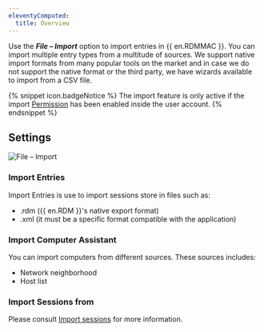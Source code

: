 ```yaml
---
eleventyComputed:
  title: Overview
---
```

Use the ***File – Import*** option to import entries in {{ en.RDMMAC }}. You can import multiple entry types from a multitude of sources. We support native import formats from many popular tools on the market and in case we do not support the native format or the third party, we have wizards available to import from a CSV file.

{% snippet icon.badgeNotice %}
The import feature is only active if the import [Permission](/rdm/mac/commands/administration/user-management/permissions/) has been enabled inside the user account.
{% endsnippet %}

## Settings

![File – Import](https://cdnweb.devolutions.net/docs/en/rdm/mac/clip10313.png)

### Import Entries

Import Entries is use to import sessions store in files such as:

* .rdm ({{ en.RDM }}'s native export format)
* .xml (it must be a specific format compatible with the application)

### Import Computer Assistant

You can import computers from different sources. These sources includes:

* Network neighborhood
* Host list

### Import Sessions from

Please consult [Import sessions](/rdm/mac/commands/file/import/sessions/) for more information.
